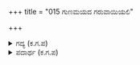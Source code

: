 +++
title = "015 ಗುಣಮಯದ ಗರುವಾಯಿಯಲಿ"

+++

<details><summary>ಗದ್ಯ (ಕ.ಗ.ಪ) </summary>

15. ಭೌತಿಕಶಕ್ತಿಯೊಡನೆ, ತನ್ನನ್ನು ವಿರೋಧಿಸುವವರನ್ನು ತನ್ನ ಸಗುಣಾತ್ಮಕವಾದ ರೂಪದಿಂದಲೇ ನುಂಗಿ ನಾಶ ಮಾಡುತ್ತಾನೆ.  ಅವಹೇಳನ ಮಾಡಿದರೆ ಅವರೆಲ್ಲರನ್ನೂ ಸೋಲಿಸಿ  ಜಗದಗಲಕ್ಕೂ  ಕುಣಿಯುವಂತಹ  ಚೌಪಟ ಬೊಮ್ಮಗಜ ಇವನು. ಇದನ್ನು ಅರ್ಥಮಾಡಿಕೊಳ್ಳುವರಾರು ?
</details>

<details><summary>ಪದಾರ್ಥ (ಕ.ಗ.ಪ) </summary>

ಝೇವಣಿಗೆಗೊಳ್É- ನುಂಗಿ ನಾಶ ಮಾಡು, (ಗ್ರಾಸ, ಊಟ)  
ಪವಾಡಿ -?
</details>
